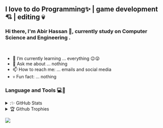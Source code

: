 ## I love to do Programming✨ | game development💘 | editing 💀
### Hi there, I'm Abir Hassan 👦, currently study on Computer Science and Engineering .
<br>

- 🌱 I’m currently learning ... everything 😉😜
- 💬 Ask me about ... nothing
- 📫 How to reach me: ... emails and social media
- 💀 Fun fact: ... nothing

### Language and Tools 💻🔨

<div>
  <details>
    <summary>:✨ GitHub Stats</summary>
    <img align="center" alt="Abir's GitHub Stats" src="https://github-readme-stats.vercel.app/api?username=XAbirHasan&&show_icons=true&hide_border=true">
  </details>
</div>

<div>
  <details>
    <summary>🏆 Github Trophies </summary>
    <img align="center" alt="Abir's Github Trophies" src="https://github-profile-trophy.vercel.app/?username=XAbirHasan&&show_icons=true&theme=onedark">
  </details>
</div>


![](https://komarev.com/ghpvc/?username=XAbirHasan&color=brightgreen)

<!--
**XAbirHasan/XAbirHasan** is a ✨ _special_ ✨ repository because its `README.md` (this file) appears on your GitHub profile.

Here are some ideas to get you started:

- 🔭 I’m currently working on ...
- 🌱 I’m currently learning ...
- 👯 I’m looking to collaborate on ...
- 🤔 I’m looking for help with ...
- 💬 Ask me about ...
- 📫 How to reach me: ...
- 😄 Pronouns: ...
- ⚡ Fun fact: ...
-->
